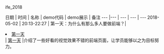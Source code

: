  ife_2018

日期 | 时间 | 名称 | demo代码 | demo展示 | 备注 
--- |--- | --- | --- | ---
2018-05-02 | 20:13-22:27 | 第一天：为什么有那么多人要做前端？| <li><a href = "demo1.html">第一天</a></li> | [第一天](https://ycitsme.github.io/ife_2018/demo1.html) |介绍了一些好看的视觉效果不错的前端页面，让学员能够以之为目标努力。

